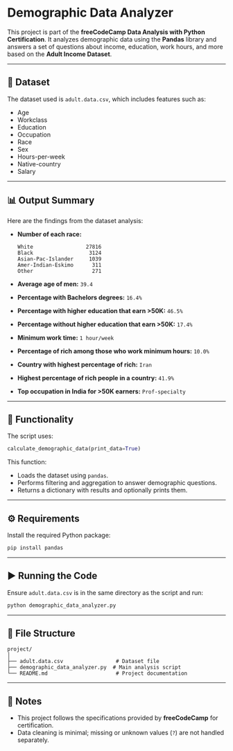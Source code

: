 # Demographic Data Analyzer
This project is part of the **freeCodeCamp Data Analysis with Python Certification**. It analyzes demographic data using the **Pandas** library and answers a set of questions about income, education, work hours, and more based on the **Adult Income Dataset**.

---

## 📂 Dataset

The dataset used is `adult.data.csv`, which includes features such as:

* Age
* Workclass
* Education
* Occupation
* Race
* Sex
* Hours-per-week
* Native-country
* Salary

---

## 📊 Output Summary

Here are the findings from the dataset analysis:

* **Number of each race:**

  ```
  White                 27816  
  Black                  3124  
  Asian-Pac-Islander     1039  
  Amer-Indian-Eskimo      311  
  Other                   271  
  ```

* **Average age of men:** `39.4`

* **Percentage with Bachelors degrees:** `16.4%`

* **Percentage with higher education that earn >50K:** `46.5%`

* **Percentage without higher education that earn >50K:** `17.4%`

* **Minimum work time:** `1 hour/week`

* **Percentage of rich among those who work minimum hours:** `10.0%`

* **Country with highest percentage of rich:** `Iran`

* **Highest percentage of rich people in a country:** `41.9%`

* **Top occupation in India for >50K earners:** `Prof-specialty`

---

## 🧪 Functionality

The script uses:

```python
calculate_demographic_data(print_data=True)
```

This function:

* Loads the dataset using `pandas`.
* Performs filtering and aggregation to answer demographic questions.
* Returns a dictionary with results and optionally prints them.

---

## ⚙️ Requirements

Install the required Python package:

```bash
pip install pandas
```

---

## ▶️ Running the Code

Ensure `adult.data.csv` is in the same directory as the script and run:

```bash
python demographic_data_analyzer.py
```

---

## 📁 File Structure

```
project/
│
├── adult.data.csv                 # Dataset file
├── demographic_data_analyzer.py  # Main analysis script
└── README.md                      # Project documentation
```

---

## 📌 Notes

* This project follows the specifications provided by **freeCodeCamp** for certification.
* Data cleaning is minimal; missing or unknown values (`?`) are not handled separately.
